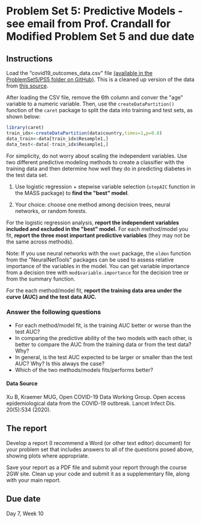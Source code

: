 # Problem Set 5: Predictive Models - see email from Prof. Crandall for Modified Problem Set 5 and due date

## Instructions
Load the “covid19_outcomes_data.csv" file [(available in the ProblemSet5/PS5 folder on GitHub)](https://github.com/gwcbi/ResearchAnalyticsLabs/raw/master/ProblemSets/PS5/covid19_outcomes_data.csv").  This is a cleaned up version of the data from [this source](https://github.com/beoutbreakprepared/nCoV2019).

After loading the CSV file, remove the 6th column and conver the "age" variable to a numeric variable. Then, use the `createDataPartition()` function of the `caret` package to split the data into training and test sets, as shown below:
```r
library(caret)
train_idx<-createDataPartition(data$country,times=1,p=0.8) 
data_train<-data[train_idx$Resample1,]
data_test<-data[-train_idx$Resample1,]
```

For simplicity, do not worry about scaling the independent variables. Use two different predictive modeling methods to create a classifier with the training data and then determine how well they do in predicting diabetes in the test data set.

1. Use logistic regression + stepwise variable selection (`stepAIC` function in the MASS package) to **find the "best” model**.

2. Your choice: choose one method among decision trees, neural networks, or random forests.

For the logistic regression analysis, **report the independent variables included and excluded in the "best" model.** For each method/model you fit, **report the three most important predictive variables** (they may not be the same across methods).

Note:  If you use neural networks with the `nnet` package, the `olden` function from the "NeuralNetTools" packages can be used to assess relative importance of the variables in the model.  You can get variable importance from a decision tree with `mod$variable.importance` for the decision tree or from the summary function. 



For the each method/model fit, **report the training data area under the curve (AUC) and the test data AUC.**

### Answer the following questions

* For each method/model fit, is the training AUC better or worse than the test AUC? 
* In comparing the predictive ability of the two models with each other, is better to compare the AUC from the training data or from the test data? Why?	
* In general, is the test AUC expected to be larger or smaller than the test AUC? Why? Is this always the case?
* Which of the two methods/models fits/performs better?


#### Data Source

Xu B, Kraemer MUG, Open COVID-19 Data Working Group. Open access epidemiological data from the COVID-19 outbreak. Lancet Infect Dis. 20(5):534 (2020).

## The report

Develop a report (I recommend a Word (or other text editor) document) for your problem set that includes answers to all of the questions posed above, showing plots where appropriate.

Save your report as a PDF file and submit your report through the course 2GW site. Clean up your code and submit it as a supplementary file, along with your main report.

## Due date

Day 7, Week 10


